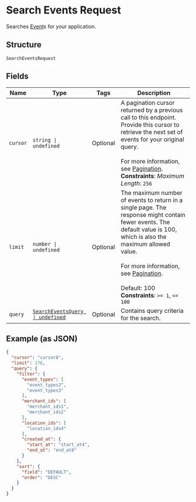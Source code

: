 <!-- Optimized: 2025-10-06 -->
<!-- RPM: 1.6.2.1.1.6.2.1_search-events-request_20251006 -->
<!-- Session: E2E RPM DNA Application -->
<!-- AOM: RND (Reggie & Dro) -->
<!-- COI: TECHNOLOGY -->
<!-- RPM: HIGH -->
<!-- ACTION: BUILD -->

# Search Events Request

Searches [Event](../../doc/models/event.md)s for your application.

## Structure

`SearchEventsRequest`

## Fields

| Name | Type | Tags | Description |
|  --- | --- | --- | --- |
| `cursor` | `string \| undefined` | Optional | A pagination cursor returned by a previous call to this endpoint. Provide this cursor to retrieve the next set of events for your original query.<br><br>For more information, see [Pagination](https://developer.squareup.com/docs/build-basics/common-api-patterns/pagination).<br>**Constraints**: *Maximum Length*: `256` |
| `limit` | `number \| undefined` | Optional | The maximum number of events to return in a single page. The response might contain fewer events. The default value is 100, which is also the maximum allowed value.<br><br>For more information, see [Pagination](https://developer.squareup.com/docs/build-basics/common-api-patterns/pagination).<br><br>Default: 100<br>**Constraints**: `>= 1`, `<= 100` |
| `query` | [`SearchEventsQuery \| undefined`](../../doc/models/search-events-query.md) | Optional | Contains query criteria for the search. |

## Example (as JSON)

```json
{
  "cursor": "cursor8",
  "limit": 176,
  "query": {
    "filter": {
      "event_types": [
        "event_types2",
        "event_types3"
      ],
      "merchant_ids": [
        "merchant_ids1",
        "merchant_ids2"
      ],
      "location_ids": [
        "location_ids4"
      ],
      "created_at": {
        "start_at": "start_at4",
        "end_at": "end_at8"
      }
    },
    "sort": {
      "field": "DEFAULT",
      "order": "DESC"
    }
  }
}
```

